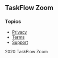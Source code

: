 ## TaskFlow Zoom

### Topics

- [Privacy](https://jgullickson.github.io/taskflow-zoom/privacy)
- [Terms](https://jgullickson.github.io/taskflow-zoom/terms)
- [Support](https://jgullickson.github.io/taskflow-zoom/support)

2020 TaskFlow Zoom
